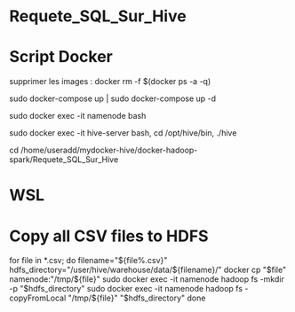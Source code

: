 # Requete_SQL_Sur_Hive


# Script Docker

supprimer les images : docker rm -f $(docker ps -a -q)

sudo docker-compose up   |  sudo docker-compose up -d

sudo docker exec -it namenode bash

sudo docker exec -it hive-server bash,  cd /opt/hive/bin, ./hive


cd /home/useradd/mydocker-hive/docker-hadoop-spark/Requete_SQL_Sur_Hive

# WSL
# Copy all CSV files to HDFS
for file in *.csv; do
    filename="${file%.csv}"
    hdfs_directory="/user/hive/warehouse/data/${filename}/"
    docker cp "$file" namenode:"/tmp/${file}"
    sudo docker exec -it namenode hadoop fs -mkdir -p "$hdfs_directory"
    sudo docker exec -it namenode hadoop fs -copyFromLocal "/tmp/${file}" "$hdfs_directory"
done
